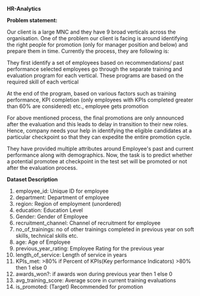 **HR-Analytics**

**Problem statement:**

Our client is a large MNC and they have 9 broad verticals across the organisation. One of the problem our client is facing is around identifying the right people for promotion (only for manager position and below) and prepare them in time. Currently the process, they are following is:

They first identify a set of employees based on recommendations/ past performance selected employees go through the separate training and evaluation program for each vertical. These programs are based on the required skill of each vertical

At the end of the program, based on various factors such as training performance, KPI completion (only employees with KPIs completed greater than 60% are considered) etc., employee gets promotion

For above mentioned process, the final promotions are only announced after the evaluation and this leads to delay in transition to their new roles. Hence, company needs your help in identifying the eligible candidates at a particular checkpoint so that they can expedite the entire promotion cycle.

They have provided multiple attributes around Employee's past and current performance along with demographics. Now, the task is to predict whether a potential promotee at checkpoint in the test set will be promoted or not after the evaluation process.


**Dataset Description**

1. employee_id: Unique ID for employee
2. department: Department of employee
3. region: Region of employment (unordered)
4. education: Education Level
5. Gender: Gender of Employee
6. recruitment_channel: Channel of recruitment for employee
7. no_of_trainings: no of other trainings completed in previous year on soft skills, technical skills etc.
8. age: Age of Employee
9. previous_year_rating: Employee Rating for the previous year
10. length_of_service: Length of service in years
11. KPIs_met: >80% if Percent of KPIs(Key performance Indicators) >80% then 1 else 0
12. awards_won?: if awards won during previous year then 1 else 0
13. avg_training_score: Average score in current training evaluations
14. is_promoted: (Target) Recommended for promotion
